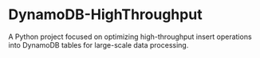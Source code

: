 # DynamoDB-HighThroughput
A Python project focused on optimizing high-throughput insert operations into DynamoDB tables for large-scale data processing.
